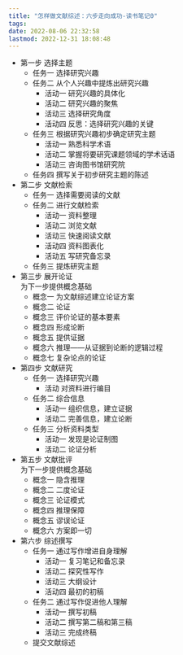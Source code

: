 ```yaml
---
title: "怎样做文献综述：六步走向成功-读书笔记0"
tags: 
date: 2022-08-06 22:32:58
lastmod: 2022-12-31 18:08:48
---
```

- 第一步 选择主题
    - 任务一 选择研究兴趣
    - 任务二 从个人兴趣中提炼出研究兴趣
        - 活动一 研究兴趣的具体化
        - 活动二 研究兴趣的聚焦
        - 活动三 选择研究角度
        - 活动四 反思：选择研究兴趣的关键
    - 任务三 根据研究兴趣初步确定研究主题
        - 活动一 熟悉科学术语
        - 活动二 掌握将要研究课题领域的学术话语
        - 活动三 咨询图书馆研究院
    - 任务四 撰写关于初步研究主题的陈述
- 第二步 文献检索
    - 任务一 选择需要阅读的文献
    - 任务二 进行文献检索
        - 活动一 资料整理
        - 活动二 浏览文献
        - 活动三 快速阅读文献
        - 活动四 资料图表化
        - 活动五 写研究备忘录
    - 任务三 提炼研究主题
- 第三步 展开论证  
    为下一步提供概念基础
    - 概念一 为文献综述建立论证方案
    - 概念二 论证
    - 概念三 评价论证的基本要素
    - 概念四 形成论断
    - 概念五 提供证据
    - 概念六 推理——从证据到论断的逻辑过程
    - 概念七 复杂论点的论证
- 第四步 文献研究
    - 任务一 选择研究兴趣
        - 活动 对资料进行编目
    - 任务二 综合信息
        - 活动一 组织信息，建立证据
        - 活动二 完善信息，建立论断
    - 任务三 分析资料类型
        - 活动一 发现是论证制图
        - 活动二 论证分析
- 第五步 文献批评  
    为下一步提供概念基础
    - 概念一 隐含推理
    - 概念二 二度论证
    - 概念三 论证模式
    - 概念四 推理保障
    - 概念五 谬误论证
    - 概念六 方案即一切
- 第六步 综述撰写
    - 任务一 通过写作增进自身理解
        - 活动一 复习笔记和备忘录
        - 活动二 探究性写作
        - 活动三 大纲设计
        - 活动四 最初的初稿
    - 任务二 通过写作促进他人理解
        - 活动一 撰写初稿
        - 活动二 撰写第二稿和第三稿
        - 活动三 完成终稿
    - 提交文献综述